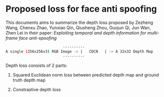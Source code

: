 # Proposed loss for face anti spoofing

This documents aims to summarize the depth loss proposed by Zezheng Wang, Chenxu Zhao, Yunxiao Qin, Qiusheng Zhou, Guojun Qi, Jun Wan, Zhen Lei in their paper: *Exploiting temporal and depth information for multi-frame face anti-spoofing*

```bash
                          ----------
A single (256x256x3) RGB Image -> |   CDCN   | -> A 32x32 Depth Map
                          ----------
```

Depth loss consists of 2 parts:
1. Squared Euclidean norm loss between predicted depth map and ground truth depth map


2. Constrastive depth loss  
